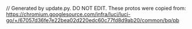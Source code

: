 // Generated by update.py. DO NOT EDIT.
These protos were copied from:
https://chromium.googlesource.com/infra/luci/luci-go/+/67057d36fe7e22bea02d220edc60c77fd8d9ab20/common/bq/pb

